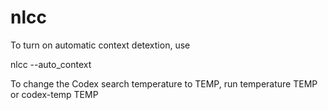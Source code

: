 # nlcc

To turn on automatic context detextion, use 

nlcc --auto_context

To change the Codex search temperature to TEMP, run
temperature TEMP
or
codex-temp TEMP
